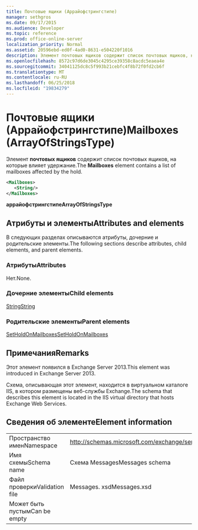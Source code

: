 ```yaml
---
title: Почтовые ящики (Аррайофстрингстипе)
manager: sethgros
ms.date: 09/17/2015
ms.audience: Developer
ms.topic: reference
ms.prod: office-online-server
localization_priority: Normal
ms.assetid: 20596ebd-ed0f-4ad0-8631-e504220f1016
description: Элемент почтовых ящиков содержит список почтовых ящиков, на которые влияет удержание.
ms.openlocfilehash: 8572c97d6de3045c4295ce39358c8acdc5eaea4e
ms.sourcegitcommit: 34041125dc8c5f993b21cebfc4f8b72f0fd2cb6f
ms.translationtype: MT
ms.contentlocale: ru-RU
ms.lasthandoff: 06/25/2018
ms.locfileid: "19834279"
---
```

# <a name="mailboxes-arrayofstringstype"></a><span data-ttu-id="358e2-103">Почтовые ящики (Аррайофстрингстипе)</span><span class="sxs-lookup"><span data-stu-id="358e2-103">Mailboxes (ArrayOfStringsType)</span></span>

<span data-ttu-id="358e2-104">Элемент **почтовых ящиков** содержит список почтовых ящиков, на которые влияет удержание.</span><span class="sxs-lookup"><span data-stu-id="358e2-104">The **Mailboxes** element contains a list of mailboxes affected by the hold.</span></span> 
  
```XML
<Mailboxes>
   <String/>
</Mailboxes>
```

<span data-ttu-id="358e2-105">**аррайофстрингстипе**</span><span class="sxs-lookup"><span data-stu-id="358e2-105">**ArrayOfStringsType**</span></span>

## <a name="attributes-and-elements"></a><span data-ttu-id="358e2-106">Атрибуты и элементы</span><span class="sxs-lookup"><span data-stu-id="358e2-106">Attributes and elements</span></span>

<span data-ttu-id="358e2-107">В следующих разделах описываются атрибуты, дочерние и родительские элементы.</span><span class="sxs-lookup"><span data-stu-id="358e2-107">The following sections describe attributes, child elements, and parent elements.</span></span>
  
### <a name="attributes"></a><span data-ttu-id="358e2-108">Атрибуты</span><span class="sxs-lookup"><span data-stu-id="358e2-108">Attributes</span></span>

<span data-ttu-id="358e2-109">Нет.</span><span class="sxs-lookup"><span data-stu-id="358e2-109">None.</span></span>
  
### <a name="child-elements"></a><span data-ttu-id="358e2-110">Дочерние элементы</span><span class="sxs-lookup"><span data-stu-id="358e2-110">Child elements</span></span>

[<span data-ttu-id="358e2-111">String</span><span class="sxs-lookup"><span data-stu-id="358e2-111">String</span></span>](string.md)
  
### <a name="parent-elements"></a><span data-ttu-id="358e2-112">Родительские элементы</span><span class="sxs-lookup"><span data-stu-id="358e2-112">Parent elements</span></span>

[<span data-ttu-id="358e2-113">SetHoldOnMailboxes</span><span class="sxs-lookup"><span data-stu-id="358e2-113">SetHoldOnMailboxes</span></span>](setholdonmailboxes.md)
  
## <a name="remarks"></a><span data-ttu-id="358e2-114">Примечания</span><span class="sxs-lookup"><span data-stu-id="358e2-114">Remarks</span></span>

<span data-ttu-id="358e2-115">Этот элемент появился в Exchange Server 2013.</span><span class="sxs-lookup"><span data-stu-id="358e2-115">This element was introduced in Exchange Server 2013.</span></span>
  
<span data-ttu-id="358e2-116">Схема, описывающая этот элемент, находится в виртуальном каталоге IIS, в котором размещены веб-службы Exchange.</span><span class="sxs-lookup"><span data-stu-id="358e2-116">The schema that describes this element is located in the IIS virtual directory that hosts Exchange Web Services.</span></span>
  
## <a name="element-information"></a><span data-ttu-id="358e2-117">Сведения об элементе</span><span class="sxs-lookup"><span data-stu-id="358e2-117">Element information</span></span>

|||
|:-----|:-----|
|<span data-ttu-id="358e2-118">Пространство имен</span><span class="sxs-lookup"><span data-stu-id="358e2-118">Namespace</span></span>  <br/> |http://schemas.microsoft.com/exchange/services/2006/messages  <br/> |
|<span data-ttu-id="358e2-119">Имя схемы</span><span class="sxs-lookup"><span data-stu-id="358e2-119">Schema name</span></span>  <br/> |<span data-ttu-id="358e2-120">Схема Messages</span><span class="sxs-lookup"><span data-stu-id="358e2-120">Messages schema</span></span>  <br/> |
|<span data-ttu-id="358e2-121">Файл проверки</span><span class="sxs-lookup"><span data-stu-id="358e2-121">Validation file</span></span>  <br/> |<span data-ttu-id="358e2-122">Messages. xsd</span><span class="sxs-lookup"><span data-stu-id="358e2-122">Messages.xsd</span></span>  <br/> |
|<span data-ttu-id="358e2-123">Может быть пустым</span><span class="sxs-lookup"><span data-stu-id="358e2-123">Can be empty</span></span>  <br/> ||
   

